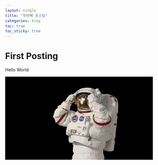 ```yaml
---
layout: single
title: "첫번째 포스팅"
categories: blog
toc: true
toc_sticky: true
---
```




# First Posting

Hello World

![astronaut](../../assets/images/2022-02-09-first-posting/astronaut.gif)
